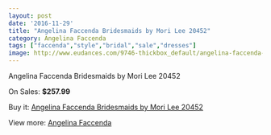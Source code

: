 ```yaml
---
layout: post
date: '2016-11-29'
title: "Angelina Faccenda Bridesmaids by Mori Lee 20452"
category: Angelina Faccenda
tags: ["faccenda","style","bridal","sale","dresses"]
image: http://www.eudances.com/9746-thickbox_default/angelina-faccenda-bridesmaids-by-mori-lee-20452.jpg
---
```

Angelina Faccenda Bridesmaids by Mori Lee 20452

On Sales: **$257.99**
<a href="https://www.eudances.com/en/angelina-faccenda/3204-angelina-faccenda-bridesmaids-by-mori-lee-20452.html"><amp-img layout="responsive" width="600" height="600" src="//www.eudances.com/9746-thickbox_default/angelina-faccenda-bridesmaids-by-mori-lee-20452.jpg" alt="Angelina Faccenda Bridesmaids by Mori Lee 20452 0" /></a>
<a href="https://www.eudances.com/en/angelina-faccenda/3204-angelina-faccenda-bridesmaids-by-mori-lee-20452.html"><amp-img layout="responsive" width="600" height="600" src="//www.eudances.com/9747-thickbox_default/angelina-faccenda-bridesmaids-by-mori-lee-20452.jpg" alt="Angelina Faccenda Bridesmaids by Mori Lee 20452 1" /></a>
<a href="https://www.eudances.com/en/angelina-faccenda/3204-angelina-faccenda-bridesmaids-by-mori-lee-20452.html"><amp-img layout="responsive" width="600" height="600" src="//www.eudances.com/9748-thickbox_default/angelina-faccenda-bridesmaids-by-mori-lee-20452.jpg" alt="Angelina Faccenda Bridesmaids by Mori Lee 20452 2" /></a>
<a href="https://www.eudances.com/en/angelina-faccenda/3204-angelina-faccenda-bridesmaids-by-mori-lee-20452.html"><amp-img layout="responsive" width="600" height="600" src="//www.eudances.com/9749-thickbox_default/angelina-faccenda-bridesmaids-by-mori-lee-20452.jpg" alt="Angelina Faccenda Bridesmaids by Mori Lee 20452 3" /></a>
<a href="https://www.eudances.com/en/angelina-faccenda/3204-angelina-faccenda-bridesmaids-by-mori-lee-20452.html"><amp-img layout="responsive" width="600" height="600" src="//www.eudances.com/9750-thickbox_default/angelina-faccenda-bridesmaids-by-mori-lee-20452.jpg" alt="Angelina Faccenda Bridesmaids by Mori Lee 20452 4" /></a>

Buy it: [Angelina Faccenda Bridesmaids by Mori Lee 20452](https://www.eudances.com/en/angelina-faccenda/3204-angelina-faccenda-bridesmaids-by-mori-lee-20452.html "Angelina Faccenda Bridesmaids by Mori Lee 20452")

View more: [Angelina Faccenda](https://www.eudances.com/en/55-angelina-faccenda "Angelina Faccenda")